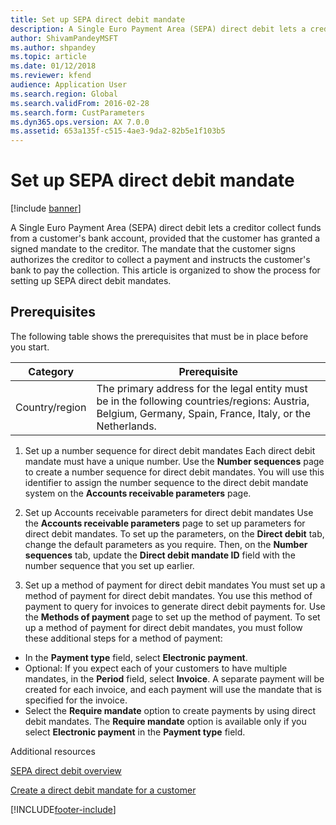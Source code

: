 ```yaml
---
title: Set up SEPA direct debit mandate
description: A Single Euro Payment Area (SEPA) direct debit lets a creditor collect funds from a customer's bank account if the customer has granted a signed mandate to the creditor.
author: ShivamPandeyMSFT
ms.author: shpandey
ms.topic: article
ms.date: 01/12/2018
ms.reviewer: kfend
audience: Application User
ms.search.region: Global
ms.search.validFrom: 2016-02-28
ms.search.form: CustParameters
ms.dyn365.ops.version: AX 7.0.0
ms.assetid: 653a135f-c515-4ae3-9da2-82b5e1f103b5
---
```


# Set up SEPA direct debit mandate

[!include [banner](../includes/banner.md)]

A Single Euro Payment Area (SEPA) direct debit lets a creditor collect funds from a customer's bank account, provided that the customer has granted a signed mandate to the creditor. The mandate that the customer signs authorizes the creditor to collect a payment and instructs the customer's bank to pay the collection. This article is organized to show the process for setting up SEPA direct debit mandates.

## Prerequisites
The following table shows the prerequisites that must be in place before you start.

| Category       | Prerequisite                                                                                                                                              |
|----------------|-----------------------------------------------------------------------------------------------------------------------------------------------------------|
| Country/region | The primary address for the legal entity must be in the following countries/regions: Austria, Belgium, Germany, Spain, France, Italy, or the Netherlands. |

1. Set up a number sequence for direct debit mandates
Each direct debit mandate must have a unique number. Use the **Number sequences** page to create a number sequence for direct debit mandates. You will use this identifier to assign the number sequence to the direct debit mandate system on the **Accounts receivable parameters** page.

2. Set up Accounts receivable parameters for direct debit mandates
Use the **Accounts receivable parameters** page to set up parameters for direct debit mandates. To set up the parameters, on the **Direct debit** tab, change the default parameters as you require. Then, on the **Number sequences** tab, update the **Direct debit mandate ID** field with the number sequence that you set up earlier.

3. Set up a method of payment for direct debit mandates
You must set up a method of payment for direct debit mandates. You use this method of payment to query for invoices to generate direct debit payments for. Use the **Methods of payment** page to set up the method of payment. To set up a method of payment for direct debit mandates, you must follow these additional steps for a method of payment:

-   In the **Payment type** field, select **Electronic payment**.
-   Optional: If you expect each of your customers to have multiple mandates, in the **Period** field, select **Invoice**. A separate payment will be created for each invoice, and each payment will use the mandate that is specified for the invoice.
-   Select the **Require mandate** option to create payments by using direct debit mandates. The **Require mandate** option is available only if you select **Electronic payment** in the **Payment type** field.

Additional resources

[SEPA direct debit overview](sepa-direct-debit-overview.md) 

[Create a direct debit mandate for a customer](tasks/create-direct-debit-mandate-customer.md) 



[!INCLUDE[footer-include](../../includes/footer-banner.md)]
